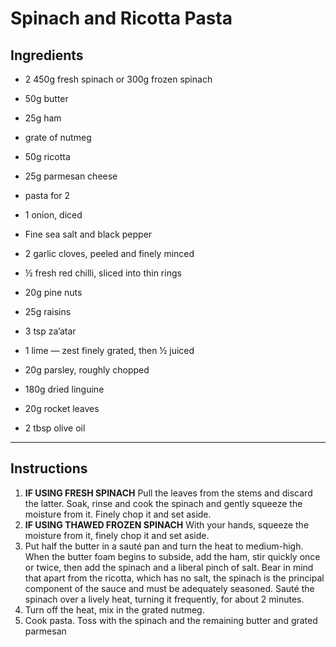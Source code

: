 # Spinach and Ricotta Pasta

## Ingredients

- 2 450g fresh spinach or 300g frozen spinach
- 50g butter
- 25g ham
- grate of nutmeg
- 50g ricotta
- 25g parmesan cheese
- pasta for 2


- 1 onion, diced
- Fine sea salt and black pepper
- 2 garlic cloves, peeled and finely minced
- ½ fresh red chilli, sliced into thin rings
- 20g pine nuts
- 25g raisins
- 3 tsp za’atar
- 1 lime — zest finely grated, then ½ juiced
- 20g parsley, roughly chopped
- 180g dried linguine
- 20g rocket leaves
- 2 tbsp olive oil

---

## Instructions

1. **IF USING FRESH SPINACH** Pull the leaves from the stems and discard the latter. Soak, rinse and cook the spinach and gently squeeze the moisture from it. Finely chop it and set aside.
2. **IF USING THAWED FROZEN SPINACH** With your hands, squeeze the moisture from it, finely chop it and set aside.
3. Put half the butter in a sauté pan and turn the heat to medium-high. When the butter foam begins to subside, add the ham, stir quickly once or twice, then add the spinach and a liberal pinch of salt. Bear in mind that apart from the ricotta, which has no salt, the spinach is the principal component of the sauce and must be adequately seasoned. Sauté the spinach over a lively heat, turning it frequently, for about 2 minutes.
4. Turn off the heat, mix in the grated nutmeg.
5. Cook pasta. Toss with the spinach and the remaining butter and grated parmesan
